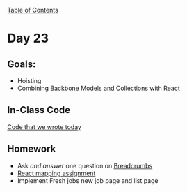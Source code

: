 [Table of Contents](/README.md)

# Day 23

## Goals:
* Hoisting
* Combining Backbone Models and Collections with React

## In-Class Code
[Code that we wrote today](/notes/day-23/code)

## Homework
* Ask *and answer* one question on [Breadcrumbs](http://tiy.breadcrumbsqa.com/)
* [React mapping assignment](https://github.com/alarner/react-mapping)
* Implement Fresh jobs new job page and list page